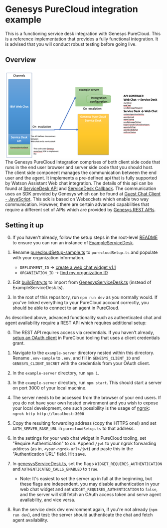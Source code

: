 # Genesys PureCloud integration example

This is a functioning service desk integration with Genesys PureCloud. This is a reference implementation that provides a fully functional integration. It is advised that you will conduct robust testing before going live.

## Overview

![Genesys Architecture Overview](./arch-overview.png)
The Genesys PureCloud Integration comprises of both client side code that runs in the end user browser and server side code that you should host.
\
The client side component manages the communication between the end user and the agent. It implements a pre-defined api that is fully supported by Watson Assistant Web chat integration. The details of this api can be found at [ServiceDesk API](../../types/serviceDesk.ts) and [ServiceDesk Callback](../../types/serviceDeskCallback.ts). The communication uses an SDK provided by Genesys which can be found at [Guest Chat Client - JavaScript](https://developer.mypurecloud.com/api/rest/client-libraries/javascript-guest/index.html). This sdk is based on Websockets which enable two way communication. However, there are certain advanced capabilities that require a different set of APIs which are provided by [Genesys REST APIs](https://developer.mypurecloud.com.au/api/rest/v2/).

## Setting it up

0. If you haven't already, follow the setup steps in the root-level [README](../../../README.md) to ensure you can run an instance of [ExampleServiceDesk](../../serviceDesks/exampleServiceDesk.ts).
1. Rename [purecloudSetup-sample.ts](./purecloudSetup-sample.ts) to `purecloudSetup.ts` and populate with your organization information.
    - `DEPLOYMENT_ID` -> [create a web chat widget v1.1](https://help.mypurecloud.com/articles/create-a-widget-for-web-chat/)
    - `ORGANIZATION_ID` -> [find my organization ID](https://help.mypurecloud.com/faq/how-do-i-find-my-organization-id/)

2. Edit [buildEntry.ts](../../buildEntry.ts) to import from [GenesysServiceDesk.ts](./genesysServiceDesk.ts) (instead of ExampleServiceDesk.ts).
3. In the root of this repository, run `npm run dev` as you normally would. If you've linked everything to your PureCloud account correctly, you should be able to connect to an agent in PureCloud.

As described above, advanced functionality such as authenticated chat and agent availability require a REST API which requires additional setup:

0. The REST API requires access via credentials. If you haven't already, [setup an OAuth client](https://help.mypurecloud.com/articles/create-an-oauth-client/) in PureCloud tooling that uses a client credentials grant.
1. Navigate to the `example-server` directory nested within this directory. Rename `.env-sample` to `.env`, and fill in `GENESYS_CLIENT_ID` and `GENESYS_CLIENT_SECRET` with the credentials from your OAuth client.
2. In the `example-server` directory, run `npm i`.
3. In the `example-server` directory, run `npm start`. This should start a server on port 3000 of your local machine.
4. The server needs to be accessed from the browser of your end users. If you do not have your own hosted environment and you wish to expose your local development, one such possibility  is the usage of [ngrok](https://ngrok.com/):
`ngrok http http://localhost:3000`
5. Copy the resulting forwarding address (copy the HTTPS one!) and set `AUTH_SERVER_BASE_URL` in `purecloudSetup.ts` to that address.
6. In the settings for your web chat widget in PureCloud tooling, set "Require Authentication" to on. Append `/jwt` to your ngrok forwarding address (as in, `<your-ngrok-url>/jwt`) and paste this in the "Authentication URL" field. Hit save.

7. In [genesysServiceDesk.ts](./genesysServiceDesk.ts), set the flags `WIDGET_REQUIRES_AUTHENTICATION` and `AUTHENTICATED_CALLS_ENABLED` to `true`.
    - Note: It's easiest to set the server up in full at the beginning, but these flags are independent. you may disable authentication in your web chat widget and set `WIDGET_REQUIRES_AUTHENTICATION` to `false`, and the server will still fetch an OAuth access token and serve agent availability, and vice versa.
8. Run the service desk dev environment again, if you're not already (`npm run dev`), and test: the server should authenticate the chat and fetch agent availability.
